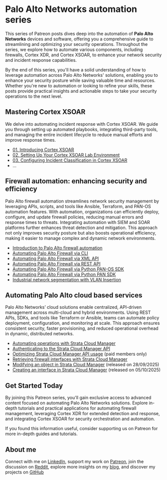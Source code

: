 # Palo Alto Networks automation series

This series of Patreon posts dives deep into the automation of **Palo Alto Networks** devices and software, offering you a comprehensive guide to streamlining and optimizing your security operations. Throughout the series, we explore how to automate various components, including firewalls, Cortex XDR, and Cortex XSOAR, to enhance your network security and incident response capabilities.

By the end of this series, you'll have a solid understanding of how to leverage automation across Palo Alto Networks' solutions, enabling you to enhance your security posture while saving valuable time and resources. Whether you're new to automation or looking to refine your skills, these posts provide practical insights and actionable steps to take your security operations to the next level.

## Mastering Cortex XSOAR

We delve into automating incident response with Cortex XSOAR. We guide you through setting up automated playbooks, integrating third-party tools, and managing the entire incident lifecycle to reduce manual efforts and improve response times.

* [01. Introducing Cortex XSOAR](https://www.patreon.com/posts/109902206)
* [02. Setting Up Your Cortex XSOAR Lab Environment](https://www.patreon.com/posts/109936138)
* [03. Configuring Incident Classification in Cortex XSOAR](https://www.patreon.com/posts/110023409)
* ...

## Firewall automation: enhancing security and efficiency

Palo Alto firewall automation streamlines network security management by leveraging APIs, scripts, and tools like Ansible, Terraform, and PAN-OS automation features. With automation, organizations can efficiently deploy, configure, and update firewall policies, reducing manual errors and response times to threats. Integrating automation with SIEM and SOAR platforms further enhances threat detection and mitigation. This approach not only improves security posture but also boosts operational efficiency, making it easier to manage complex and dynamic network environments.

* [Introduction to Palo Alto firewall automation](https://www.patreon.com/posts/129191502)
* [Automating Palo Alto Firewall via CLI](https://www.patreon.com/posts/129191880)
* [Automating Palo Alto Firewall via XML API](https://www.patreon.com/posts/131055775)
* [Automating Palo Alto Firewall via REST API](https://www.patreon.com/posts/131062799)
* [Automating Palo Alto Firewall via Python PAN-OS SDK](https://www.patreon.com/posts/131656054)
* [Automating Palo Alto Firewall via Python PAN SDK](https://www.patreon.com/posts/132016750)
* [Industrial network segmentation with VLAN Insertion](https://www.patreon.com/posts/120956666)

## Automating Palo Alto cloud based services

Palo Alto Networks’ cloud solutions enable centralized, API-driven management across multi-cloud and hybrid environments. Using REST APIs, SDKs, and tools like Terraform or Ansible, teams can automate policy deployment, configuration, and monitoring at scale. This approach ensures consistent security, faster provisioning, and reduced operational overhead in dynamic, distributed networks.

* [Automating operations with Strata Cloud Manager](https://www.patreon.com/posts/136478576)
* [Authenticating to the Strata Cloud Manager API](https://www.patreon.com/posts/136479164)
* [Optimizing Strata Cloud Manager API usage](https://www.patreon.com/posts/136479656) (paid members only)
* [Retrieving firewall interfaces with Strata Cloud Manager](https://www.patreon.com/posts/136480239)
* [Modifying an object in Strata Cloud Manager](https://www.patreon.com/posts/136480528) (released on 28/09/2025)
* [Creating an interface in Strata Cloud Manager](https://www.patreon.com/posts/136480852) (released on 05/10/2025)

## Get Started Today

By joining this Patreon series, you'll gain exclusive access to advanced content focused on automating Palo Alto Networks solutions. Explore in-depth tutorials and practical applications for automating firewall management, leveraging Cortex XDR for extended detection and response, and integrating Cortex XSOAR for security orchestration and automation.

If you found this information useful, consider supporting us on Patreon for more in-depth guides and tutorials.

## About me

Connect with me on [LinkedIn](http://linkedin.com/in/adainese/), support my work on [Patreon](https://www.patreon.com/c/adainese), join the discussion on [Reddit](https://www.reddit.com/user/a_dainese/), explore more insights on my [blog](https://www.adainese.it), and discover my projects on [GitHub](https://github.com/dainok)
